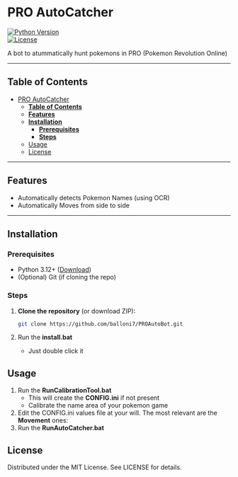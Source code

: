 # PRO AutoCatcher 

[![Python Version](https://img.shields.io/badge/python-3.12+-blue.svg)](https://www.python.org/downloads/)  
[![License](https://img.shields.io/badge/license-MIT-green.svg)](LICENSE)  

A bot to atummatically hunt pokemons in PRO (Pokemon Revolution Online)

[//]: # "![Screenshot or GIF](screenshot.png) *(Optional but highly recommended)*"  

---

## **Table of Contents**  
- [PRO AutoCatcher](#pro-autocatcher)
  - [**Table of Contents**](#table-of-contents)
  - [**Features**](#features)
  - [**Installation**](#installation)
    - [**Prerequisites**](#prerequisites)
    - [**Steps**](#steps)
  - [Usage](#usage)
  - [License](#license)

---

## **Features**  
- Automatically detects Pokemon Names (using OCR)
- Automatically Moves from side to side
---

## **Installation**  
### **Prerequisites**  
- Python 3.12+ ([Download](https://www.python.org/downloads/))  
- (Optional) Git (if cloning the repo)  

### **Steps**  
1. **Clone the repository** (or download ZIP):  
   ```bash
   git clone https://github.com/balloni7/PROAutoBot.git
   ```

2. Run the **install.bat**
   - Just double click it

## Usage
1. Run the **RunCalibrationTool.bat** 
   - This will create the **CONFIG.ini** if not present
   - Calibrate the name area of your pokemon game
2. Edit the CONFIG.ini values file at your will. The most relevant are the **Movement** ones:  
3. Run the **RunAutoCatcher.bat**
   
## License
Distributed under the MIT License. See LICENSE for details.